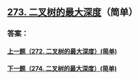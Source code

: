 ## [273. 二叉树的最大深度](https://leetcode-cn.com/problems/merge-two-sorted-lists/)（简单）





### 答案：



#### [上一题（272. 二叉树的最大深度）(简单)](https://github.com/sdwwld/leetCode/blob/master/src/main/java/com/wld/java/leetcode/leetCode0272.md)

#### [下一题（274. 二叉树的最大深度）(简单)](https://github.com/sdwwld/leetCode/blob/master/src/main/java/com/wld/java/leetcode/leetCode0274.md)